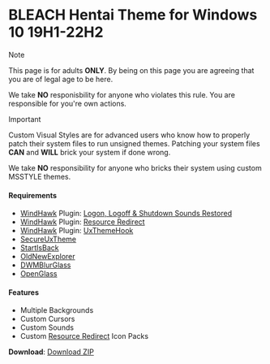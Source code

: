 BLEACH Hentai Theme for Windows 10 19H1-22H2
============================

> [!NOTE]
> This page is for adults **ONLY**. By being on this page you are agreeing that you are of legal age to be here.
> 
> We take **NO** responisbility for anyone who violates this rule. You are responsible for you're own actions.

> [!IMPORTANT]
> Custom Visual Styles are for advanced users who know how to properly patch their system files to run unsigned themes. 
> Patching your system files **CAN** and **WILL** brick your system if done wrong.
>
> We take **NO** responsibility for anyone who bricks their system using custom MSSTYLE themes. 

#### Requirements

*   [WindHawk][WindHawk] Plugin: [Logon, Logoff & Shutdown Sounds Restored][SoundsRestored]
*   [WindHawk][WindHawk] Plugin: [Resource Redirect][ResourceRedirect]
*   [WindHawk][WindHawk] Plugin: [UxThemeHook][UXThemeHook]
*   [SecureUxTheme][SecureUXTheme]
*   [StartIsBack][StartIsBack]
*   [OldNewExplorer][OldNewExplorer]
*   [DWMBlurGlass][DWMBlurGlass]
*   [OpenGlass][OpenGlass]

#### Features

*   Multiple Backgrounds
*   Custom Cursors
*   Custom Sounds
*   Custom [Resource Redirect][ResourceRedirect] Icon Packs

**Download**: [Download ZIP][DownloadZIP]

<!-- ///////////////////////////////////////////////////////////////////////////////////////////////////////////////////////////////////////////////////// -->

[WindHawk]: https://windhawk.net/
[ResourceRedirect]: https://windhawk.net/mods/icon-resource-redirect/
[SoundsRestored]: https://windhawk.net/mods/logon-logoff-shutdown-sounds/
[SecureUXTheme]: https://github.com/namazso/SecureUxTheme/
[UXThemeHook]: https://windhawk.net/mods/uxtheme-hook/
[OldNewExplorer]: https://msfn.org/board/topic/170375-oldnewexplorer-119/
[DWMBlurGlass]: https://github.com/Maplespe/DWMBlurGlass
[StartIsBack]: https://www.startisback.com/
[OpenGlass]: https://virtualcustoms.net/showthread.php/88998-OpenGlass-Installer-for-Windows-11-22H2

[DownloadZIP]: https://gitlab.com/the-back-room/Themes/-/archive/main/Themes-main.zip?path=MSSTYLE/NSFW/Windows-10/19H1-22H2/BLEACH-Hentai-Theme-for-Windows-10-19H1-22H2

<!-- ///////////////////////////////////////////////////////////////////////////////////////////////////////////////////////////////////////////////////// -->